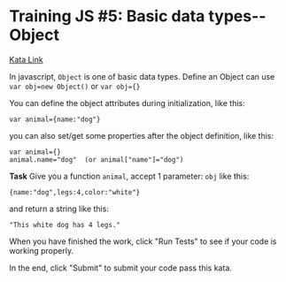 # Training JS #5: Basic data types--Object

[Kata Link](https://www.codewars.com/kata/571f1eb77e8954a812000837/javascript)

In javascript, `Object` is one of basic data types. Define an Object can use `var obj=new Object()` or `var obj={}`

You can define the object attributes during initialization, like this:

`var animal={name:"dog"}`

you can also set/get some properties after the object definition, like this:

```
var animal={}
animal.name="dog"  (or animal["name"]="dog")
```

**Task**
Give you a function `animal`, accept 1 parameter: `obj` like this:

`{name:"dog",legs:4,color:"white"}`

and return a string like this:

`"This white dog has 4 legs."`

When you have finished the work, click "Run Tests" to see if your code is working properly.

In the end, click "Submit" to submit your code pass this kata.
